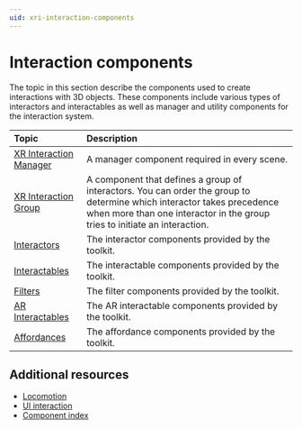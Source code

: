 ```yaml
---
uid: xri-interaction-components
---
```


# Interaction components

The topic in this section describe the components used to create interactions with 3D objects. These components include various types of interactors and interactables as well as manager and utility components for the interaction system.

| **Topic**             | **Description**         |
| :-------------------- | :----------------------- |
| [XR Interaction Manager](xr-interaction-manager.md) | A manager component required in every scene. |
| [XR Interaction Group](xr-interaction-group.md)     | A component that defines a group of interactors. You can order the group to determine which interactor takes precedence when more than one interactor in the group tries to initiate an interaction. |
| [Interactors](interactor-components.md)             | The interactor components provided by the toolkit. |
| [Interactables](interactable-components.md)         | The interactable components provided by the toolkit.|
| [Filters](filter-components.md)                     | The filter components provided by the toolkit.|
| [AR Interactables](ar-interactable-components.md)   | The AR interactable components provided by the toolkit.|
| [Affordances](affordance-components.md)             | The affordance components provided by the toolkit.|

## Additional resources
 
* [Locomotion](xref:xri-locomotion-components)
* [UI interaction](xref:xri-ui-interaction)
* [Component index](xref:xri-components)
